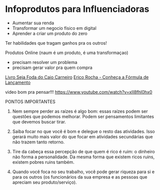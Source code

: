 # Infoprodutos para Influenciadoras

- Aumentar sua renda
- Transformar um negocio físico em digital
- Aprender a criar um produto do zero

Ter habilidades que tragam ganhos pra os outros!

Produtos Online (naum é um produto, é uma transformaçao)
- precisam resolver um problema
- precisam gerar valor pra quem compra

[Livro Seja Foda do Caio Carneiro](https://www.instagram.com/caiocarneiro/?hl=en)
[Erico Rocha - Conheça a Fórmula de Lançamento](https://www.ericorocha.com.br/)


video bom pra pensar!!! https://www.youtube.com/watch?v=xII8fhl0hx0

PONTOS IMPORTANTES

1. Nem sempre perder as raízes é algo bom: essas raízes podem ser questões que podemos melhorar. Podem ser pensamentos limitantes que devemos buscar tirar.

2. Saiba focar no que você é bom e delegue o resto das atividades. Isso gerará muito mais valor do que focar em atividades secundárias que não trazem tanto retorno.

3. Tire da cabeça essa percepção de que quem é rico é ruim: o dinheiro não forma a personalidade. Da mesma forma que existem ricos ruins, existem pobres ruins também.

4. Quando você foca no seu trabalho, você pode gerar riqueza para si e para os outros (os funcionários da sua empresa e as pessoas que apreciam seu produto/serviço).